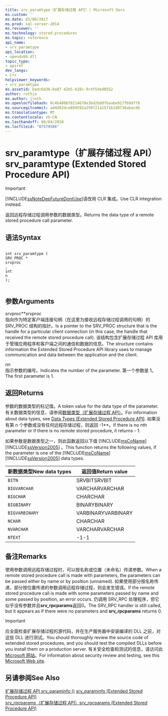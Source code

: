 ```yaml
---
title: srv_paramtype（扩展存储过程 API）| Microsoft Docs
ms.custom: ''
ms.date: 03/08/2017
ms.prod: sql-server-2014
ms.reviewer: ''
ms.technology: stored-procedures
ms.topic: reference
api_name:
- srv_paramtype
api_location:
- opends60.dll
topic_type:
- apiref
dev_langs:
- C++
helpviewer_keywords:
- srv_paramtype
ms.assetid: badc6d36-8a87-42b5-b28c-9c4f5ded8552
author: rothja
ms.author: jroth
ms.openlocfilehash: 0c4b4006f8214670e3bd2bddfbaabe917fb9d778
ms.sourcegitcommit: ad4d92dce894592a259721a1571b1d8736abacdb
ms.translationtype: MT
ms.contentlocale: zh-CN
ms.lasthandoff: 08/04/2020
ms.locfileid: "87579586"
---
```

# <a name="srv_paramtype-extended-stored-procedure-api"></a><span data-ttu-id="cf591-102">srv_paramtype（扩展存储过程 API）</span><span class="sxs-lookup"><span data-stu-id="cf591-102">srv_paramtype (Extended Stored Procedure API)</span></span>
    
> [!IMPORTANT]  
>  [!INCLUDE[ssNoteDepFutureDontUse](../../includes/ssnotedepfuturedontuse-md.md)]<span data-ttu-id="cf591-103">请改用 CLR 集成。</span><span class="sxs-lookup"><span data-stu-id="cf591-103">Use CLR integration instead.</span></span>  
  
 <span data-ttu-id="cf591-104">返回远程存储过程调用参数的数据类型。</span><span class="sxs-lookup"><span data-stu-id="cf591-104">Returns the data type of a remote stored procedure call parameter.</span></span>  
  
## <a name="syntax"></a><span data-ttu-id="cf591-105">语法</span><span class="sxs-lookup"><span data-stu-id="cf591-105">Syntax</span></span>  
  
```  
  
int srv_paramtype (  
SRV_PROC *  
srvproc  
,  
int  
n   
);  
  
```  
  
## <a name="arguments"></a><span data-ttu-id="cf591-106">参数</span><span class="sxs-lookup"><span data-stu-id="cf591-106">Arguments</span></span>  
 <span data-ttu-id="cf591-107">srvproc\*\*</span><span class="sxs-lookup"><span data-stu-id="cf591-107">*srvproc*</span></span>  
 <span data-ttu-id="cf591-108">指向作为特定客户端连接句柄（在这里为接收远程存储过程调用的句柄）的 SRV_PROC 结构的指针。</span><span class="sxs-lookup"><span data-stu-id="cf591-108">Is a pointer to the SRV_PROC structure that is the handle for a particular client connection (in this case, the handle that received the remote stored procedure call).</span></span> <span data-ttu-id="cf591-109">该结构包含扩展存储过程 API 库用于管理应用程序和客户端之间的通信和数据的信息。</span><span class="sxs-lookup"><span data-stu-id="cf591-109">The structure contains information the Extended Stored Procedure API library uses to manage communication and data between the application and the client.</span></span>  
  
 <span data-ttu-id="cf591-110">*n*</span><span class="sxs-lookup"><span data-stu-id="cf591-110">*n*</span></span>  
 <span data-ttu-id="cf591-111">指示参数的编号。</span><span class="sxs-lookup"><span data-stu-id="cf591-111">Indicates the number of the parameter.</span></span> <span data-ttu-id="cf591-112">第一个参数是 1。</span><span class="sxs-lookup"><span data-stu-id="cf591-112">The first parameter is 1.</span></span>  
  
## <a name="returns"></a><span data-ttu-id="cf591-113">返回</span><span class="sxs-lookup"><span data-stu-id="cf591-113">Returns</span></span>  
 <span data-ttu-id="cf591-114">参数的数据类型的标记值。</span><span class="sxs-lookup"><span data-stu-id="cf591-114">A token value for the data type of the parameter.</span></span> <span data-ttu-id="cf591-115">有关数据类型的信息，请参阅[数据类型（扩展存储过程 API）](data-types-extended-stored-procedure-api.md)。</span><span class="sxs-lookup"><span data-stu-id="cf591-115">For information about data types, see [Data Types &#40;Extended Stored Procedure API&#41;](data-types-extended-stored-procedure-api.md).</span></span> <span data-ttu-id="cf591-116">如果没有第 n 个参数或没有任何远程存储过程，则返回 -1\*\*。</span><span class="sxs-lookup"><span data-stu-id="cf591-116">If there is no *n*th parameter or if there is no remote stored procedure, it returns - 1.</span></span>  
  
 <span data-ttu-id="cf591-117">如果参数是数据类型之一，则此函数返回以下值 [!INCLUDE[msCoName](../../includes/msconame-md.md)] [!INCLUDE[ssVersion2005](../../includes/ssversion2005-md.md)] 。</span><span class="sxs-lookup"><span data-stu-id="cf591-117">This function returns the following values, if the parameter is one of the [!INCLUDE[msCoName](../../includes/msconame-md.md)] [!INCLUDE[ssVersion2005](../../includes/ssversion2005-md.md)] data types.</span></span>  
  
|<span data-ttu-id="cf591-118">新数据类型</span><span class="sxs-lookup"><span data-stu-id="cf591-118">New data types</span></span>|<span data-ttu-id="cf591-119">返回值</span><span class="sxs-lookup"><span data-stu-id="cf591-119">Return value</span></span>|  
|--------------------|------------------|  
|`BITN`|<span data-ttu-id="cf591-120">SRVBIT</span><span class="sxs-lookup"><span data-stu-id="cf591-120">SRVBIT</span></span>|  
|`BIGVARCHAR`|<span data-ttu-id="cf591-121">VARCHAR</span><span class="sxs-lookup"><span data-stu-id="cf591-121">VARCHAR</span></span>|  
|`BIGCHAR`|<span data-ttu-id="cf591-122">CHAR</span><span class="sxs-lookup"><span data-stu-id="cf591-122">CHAR</span></span>|  
|`BIGBINARY`|<span data-ttu-id="cf591-123">BINARY</span><span class="sxs-lookup"><span data-stu-id="cf591-123">BINARY</span></span>|  
|`BIGVARBINARY`|<span data-ttu-id="cf591-124">VARBINARY</span><span class="sxs-lookup"><span data-stu-id="cf591-124">VARBINARY</span></span>|  
|`NCHAR`|<span data-ttu-id="cf591-125">CHAR</span><span class="sxs-lookup"><span data-stu-id="cf591-125">CHAR</span></span>|  
|`NVARCHAR`|<span data-ttu-id="cf591-126">VARCHAR</span><span class="sxs-lookup"><span data-stu-id="cf591-126">VARCHAR</span></span>|  
|`NTEXT`|<span data-ttu-id="cf591-127">-1</span><span class="sxs-lookup"><span data-stu-id="cf591-127">-1</span></span>|  
  
## <a name="remarks"></a><span data-ttu-id="cf591-128">备注</span><span class="sxs-lookup"><span data-stu-id="cf591-128">Remarks</span></span>  
 <span data-ttu-id="cf591-129">使用参数调用远程存储过程时，可以按名称或位置（未命名）传递参数。</span><span class="sxs-lookup"><span data-stu-id="cf591-129">When a remote stored procedure call is made with parameters, the parameters can be passed either by name or by position (unnamed).</span></span> <span data-ttu-id="cf591-130">如果使用部分按名称传递，部分按位置传递的参数调用远程存储过程，则会发生错误。</span><span class="sxs-lookup"><span data-stu-id="cf591-130">If the remote stored procedure call is made with some parameters passed by name and some passed by position, an error occurs.</span></span> <span data-ttu-id="cf591-131">仍调用 SRV_RPC 处理程序，但它似乎没有参数并且**srv_rpcparams**返回0。</span><span class="sxs-lookup"><span data-stu-id="cf591-131">The SRV_RPC handler is still called, but it appears as if there were no parameters and **srv_rpcparams** returns 0.</span></span>  
  
> [!IMPORTANT]  
>  <span data-ttu-id="cf591-132">应全面检查扩展存储过程的源代码，并在生产服务器中安装编译的 DLL 之前，对这些 DLL 进行测试。</span><span class="sxs-lookup"><span data-stu-id="cf591-132">You should thoroughly review the source code of extended stored procedures, and you should test the compiled DLLs before you install them on a production server.</span></span> <span data-ttu-id="cf591-133">有关安全检查和测试的信息，请访问此 [Microsoft 网站](https://go.microsoft.com/fwlink/?LinkID=54761&amp;clcid=0x409https://msdn.microsoft.com/security/)。</span><span class="sxs-lookup"><span data-stu-id="cf591-133">For information about security review and testing, see this [Microsoft Web site](https://go.microsoft.com/fwlink/?LinkID=54761&amp;clcid=0x409https://msdn.microsoft.com/security/).</span></span>  
  
## <a name="see-also"></a><span data-ttu-id="cf591-134">另请参阅</span><span class="sxs-lookup"><span data-stu-id="cf591-134">See Also</span></span>  
 <span data-ttu-id="cf591-135">[扩展存储过程 API srv_paraminfo &#40;&#41;](srv-paraminfo-extended-stored-procedure-api.md) </span><span class="sxs-lookup"><span data-stu-id="cf591-135">[srv_paraminfo &#40;Extended Stored Procedure API&#41;](srv-paraminfo-extended-stored-procedure-api.md) </span></span>  
 [<span data-ttu-id="cf591-136">srv_rpcparams（扩展存储过程 API）</span><span class="sxs-lookup"><span data-stu-id="cf591-136">srv_rpcparams &#40;Extended Stored Procedure API&#41;</span></span>](srv-rpcparams-extended-stored-procedure-api.md)  
  
  
